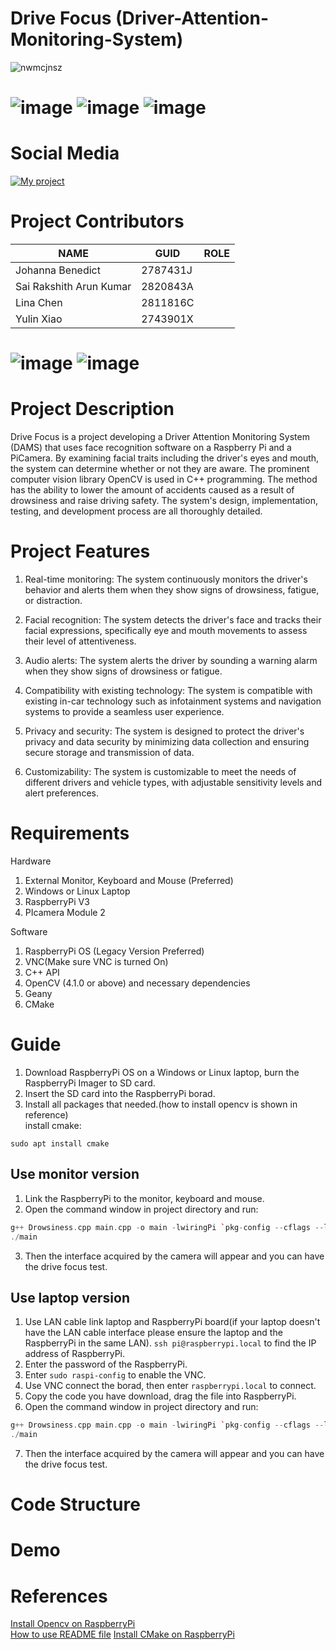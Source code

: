 # Drive Focus (Driver-Attention-Monitoring-System)
![nwmcjnsz](https://user-images.githubusercontent.com/116390489/231007502-d6b6c26d-46c9-4469-95f9-52c7d04dec26.png)
# ![image](https://user-images.githubusercontent.com/116390489/232041553-a4d414c6-2861-4440-b1f3-e5361ab19e28.png) ![image](https://user-images.githubusercontent.com/116390489/232076273-c7b8169f-f780-407b-92d2-bbc4850c54df.png) ![image](https://user-images.githubusercontent.com/116390489/232041367-a342a2b3-5d5f-4c64-bb29-a9ec89c1a56c.png)


# Social Media

[![My project](https://user-images.githubusercontent.com/116390489/231455191-8b55d2b1-5a70-43cf-8644-8beb96923488.png)](https://linktr.ee/drive_focus)

# Project Contributors

| NAME | GUID |	ROLE |
| ------------- | ------------- | ------------- |
| Johanna Benedict |	2787431J	|
| Sai Rakshith Arun Kumar	| 2820843A |	
| Lina Chen |	2811816C |
| Yulin Xiao | 2743901X |

# ![image](https://user-images.githubusercontent.com/116390489/232042061-3ada3e1a-4fd1-4690-8efe-a2310ccd0dc2.png) ![image](https://user-images.githubusercontent.com/116390489/232042154-f0cbc836-1552-465f-a4a9-d5419c8bc841.png) 


# Project Description 

Drive Focus is a project developing a Driver Attention Monitoring System (DAMS) that uses face recognition software on a Raspberry Pi and a PiCamera. By examining facial traits including the driver's eyes and mouth, the system can determine whether or not they are aware. The prominent computer vision library OpenCV is used in C++ programming. The method has the ability to lower the amount of accidents caused as a result of drowsiness and raise driving safety. The system's design, implementation, testing, and development process are all thoroughly detailed.

# Project Features

1. Real-time monitoring: The system continuously monitors the driver's behavior and alerts them when they show signs of drowsiness, fatigue, or distraction.

2. Facial recognition: The system detects the driver's face and tracks their facial expressions, specifically eye and mouth movements to assess their level of attentiveness.

3. Audio alerts: The system alerts the driver by sounding a warning alarm when they show signs of drowsiness or fatigue.

4. Compatibility with existing technology: The system is compatible with existing in-car technology such as infotainment systems and navigation systems to provide a seamless user experience.

5. Privacy and security: The system is designed to protect the driver's privacy and data security by minimizing data collection and ensuring secure storage and transmission of data.

6. Customizability: The system is customizable to meet the needs of different drivers and vehicle types, with adjustable sensitivity levels and alert preferences.

# Requirements

Hardware

1. External Monitor, Keyboard and Mouse (Preferred)
2. Windows or Linux Laptop
3. RaspberryPi V3
4. PIcamera Module 2

Software

1. RaspberryPi OS (Legacy Version Preferred) 
2. VNC(Make sure VNC is turned On) 
3. C++ API
4. OpenCV (4.1.0 or above) and necessary dependencies
5. Geany 
6. CMake

# Guide
1. Download RaspberryPi OS on a Windows or Linux laptop, burn the RaspberryPi Imager to SD card.
2. Insert the SD card into the RaspberryPi borad.
3. Install all packages that needed.(how to install opencv is shown in reference)  
install cmake: 
```
sudo apt install cmake
```

## Use monitor version
1. Link the RaspberryPi to the monitor, keyboard and mouse.
2. Open the command window in project directory and run:
```c++
g++ Drowsiness.cpp main.cpp -o main -lwiringPi `pkg-config --cflags --libs opencv`
./main
```
3. Then the interface acquired by the camera will appear and you can have the drive focus test.

## Use laptop version
1. Use LAN cable link laptop and RaspberryPi board(if your laptop doesn't have the LAN cable interface please ensure the laptop and the RaspberryPi in the same LAN). `ssh pi@raspberrypi.local` to find the IP address of RaspberryPi.
2. Enter the password of the RaspberryPi.
3. Enter `sudo raspi-config` to enable the VNC.
4. Use VNC connect the borad, then enter `raspberrypi.local` to connect.
5. Copy the code you have download, drag the file into RaspberryPi.
6. Open the command window in project directory and run:
```c++
g++ Drowsiness.cpp main.cpp -o main -lwiringPi `pkg-config --cflags --libs opencv`
./main
```
7. Then the interface acquired by the camera will appear and you can have the drive focus test.

# Code Structure


# Demo


# References
[Install Opencv on RaspberryPi](https://solarianprogrammer.com/2019/09/17/install-opencv-raspberry-pi-raspbian-cpp-python-development/)  
[How to use README file](https://www.mygreatlearning.com/blog/readme-file/)
[Install CMake on RaspberryPi](https://linuxhint.com/3-ways-install-cmake-raspberry-pi/)
